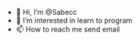 - 👋 Hi, I’m @Sabecc
- 👀 I’m interested in learn to program
- 📫 How to reach me send email

<!---
Sabecc/Sabecc is a ✨ special ✨ repository because its `README.md` (this file) appears on your GitHub profile.
You can click the Preview link to take a look at your changes.
--->

